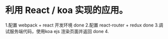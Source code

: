 # 利用 React / koa 实现的应用。

1.配置 webpack + react 开发环境 done
2.配置 react-router + redux     done
3.调试服务端代码，使用koa ejs 渲染页面并返回 done
4.
